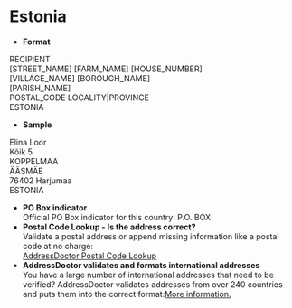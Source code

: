 Estonia
=======

- **Format**

RECIPIENT  
[STREET_NAME] [FARM_NAME] [HOUSE_NUMBER]  
[VILLAGE_NAME] [BOROUGH_NAME]  
[PARISH_NAME]  
POSTAL_CODE LOCALITY|PROVINCE  
ESTONIA
- **Sample**

Elina Loor  
Kõik 5  
KOPPELMAA  
ÄÄSMÄE  
76402 Harjumaa  
ESTONIA
- **PO Box indicator**  
Official PO Box indicator for this country: P.O. BOX
- **Postal Code Lookup - Is the address correct?**  
Validate a postal address or append missing information like a postal code at no charge:  
[AddressDoctor Postal Code Lookup](http://lookup.addressdoctor.com/lookup/default.aspx?lang=en&country=EST)
- **AddressDoctor validates and formats international addresses**  
You have a large number of international addresses that need to be verified? AddressDoctor validates addresses from over 240 countries and puts them into the correct format:[More information.](index.php?id=31&L=1)